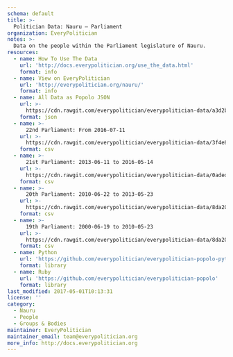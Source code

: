 ```yaml
---
schema: default
title: >-
  Politician Data: Nauru — Parliament
organization: EveryPolitician
notes: >-
  Data on the people within the Parliament legislature of Nauru.
resources:
  - name: How To Use The Data
    url: 'http://docs.everypolitician.org/use_the_data.html'
    format: info
  - name: View on EveryPolitician
    url: 'http://everypolitician.org/nauru/'
    format: info
  - name: All Data as Popolo JSON
    url: >-
      https://cdn.rawgit.com/everypolitician/everypolitician-data/a3d2bcf2a160d41d013d5ff557ae6a39185315a2/data/Nauru/Parliament/ep-popolo-v1.0.json
    format: json
  - name: >-
      22nd Parliament: From 2016-07-11
    url: >-
      https://cdn.rawgit.com/everypolitician/everypolitician-data/3f4e8f0e39735c97183438c602c4cc7f3d113594/data/Nauru/Parliament/term-22.csv
    format: csv
  - name: >-
      21st Parliament: 2013-06-11 to 2016-05-14
    url: >-
      https://cdn.rawgit.com/everypolitician/everypolitician-data/0adedd7391cdbad36954970ebdcd7e1a5c9fa7af/data/Nauru/Parliament/term-21.csv
    format: csv
  - name: >-
      20th Parliament: 2010-06-22 to 2013-05-23
    url: >-
      https://cdn.rawgit.com/everypolitician/everypolitician-data/8da20f0c2442ace9358e2544e429da0d7e8422dd/data/Nauru/Parliament/term-20.csv
    format: csv
  - name: >-
      19th Parliament: 2000-06-19 to 2010-05-23
    url: >-
      https://cdn.rawgit.com/everypolitician/everypolitician-data/8da20f0c2442ace9358e2544e429da0d7e8422dd/data/Nauru/Parliament/term-19.csv
    format: csv
  - name: Python
    url: 'https://github.com/everypolitician/everypolitician-popolo-python'
    format: library
  - name: Ruby
    url: 'https://github.com/everypolitician/everypolitician-popolo'
    format: library
last_modified: 2017-05-01T10:13:31
license: ''
category:
  - Nauru
  - People
  - Groups & Bodies
maintainer: EveryPolitician
maintainer_email: team@everypolitician.org
more_info: http://docs.everypolitician.org
---
```

